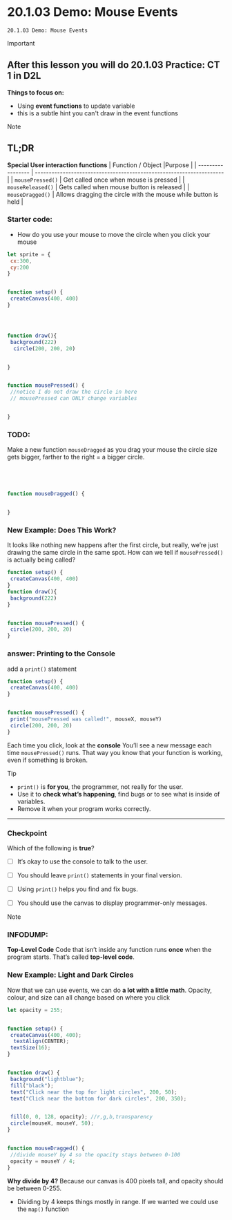 # 20.1.03 Demo: Mouse Events
```
20.1.03 Demo: Mouse Events
```

> [!IMPORTANT]
>After this lesson you will do 20.1.03 Practice: CT 1 in D2L
>-


**Things to focus on:**
* Using **event functions** to update variable
 *  this is a subtle hint you can't draw in the event functions


> [!NOTE]
> ##  TL;DR
> **Special User interaction functions**
> | Function / Object |Purpose                                                              |
> | ----------------- | -------------------------------------------------------------------- |
> | `mousePressed()`  | Get called once when mouse is pressed    |
> | `mouseReleased()` | Gets called when mouse button is released |
> | `mouseDragged()`  | Allows dragging the circle with the mouse while button is held       |





###  Starter code:
* How do you use your mouse to move the circle when you click your mouse


```javascript
let sprite = {
 cx:300,
 cy:200
}


function setup() {
 createCanvas(400, 400)
}




function draw(){
 background(222)
  circle(200, 200, 20)


}


function mousePressed() {
 //notice I do not draw the circle in here
 // mousePressed can ONLY change variables


}
```


### TODO:


Make a new function `mouseDragged` as you drag your mouse the circle size gets bigger, farther to the right = a bigger circle.


```javascript




function mouseDragged() {


}
```


### New Example: Does This Work?


It looks like nothing new happens after the first circle, but really, we’re just drawing the same circle in the same spot. How can we tell if `mousePressed()` is actually being called?


```javascript
function setup() {
 createCanvas(400, 400)
}
function draw(){
 background(222)
}


function mousePressed() {
 circle(200, 200, 20)
}
```




### answer: Printing to the Console


add a `print()` statement


```javascript
function setup() {
 createCanvas(400, 400)
}


function mousePressed() {
 print("mousePressed was called!", mouseX, mouseY)
 circle(200, 200, 20)
}
```
Each time you click, look at the **console** You’ll see a new message each time `mousePressed()` runs. That way you know that your function is working, even if something is broken.


> [!TIP]
> * `print()` is **for you**, the programmer, not really for the user.
> * Use it to **check what’s happening**, find bugs or to see what is inside of variables.
> * Remove it when your program works correctly.
>
> ---
### Checkpoint


Which of the following is **true**?


* [ ] It’s okay to use the console to talk to the user.
* [ ] You should leave `print()` statements in your final version.
* [ ] Using `print()` helps you find and fix bugs.
* [ ] You should use the canvas to display programmer-only messages.


> [!NOTE]
> ### INFODUMP:
> **Top-Level Code**
> Code that isn’t inside any function runs **once** when the program starts.
> That’s called **top-level code**.



### New Example: Light and Dark Circles
Now that we can use events, we can do **a lot with a little math**.
Opacity, colour, and size can all change based on where you click
```javascript
let opacity = 255;


function setup() {
 createCanvas(400, 400);
  textAlign(CENTER);
 textSize(16);
}


function draw() {
 background("lightblue");
 fill("black");
 text("Click near the top for light circles", 200, 50);
 text("Click near the bottom for dark circles", 200, 350);


 fill(0, 0, 128, opacity); //r,g,b,transparency
 circle(mouseX, mouseY, 50);
}


function mouseDragged() {
 //divide mouseY by 4 so the opacity stays between 0-100
 opacity = mouseY / 4;
}


```


**Why divide by 4?**
Because our canvas is 400 pixels tall, and opacity should be between 0-255.
* Dividing by 4 keeps things mostly in range. If we wanted we could use the `map()` function
